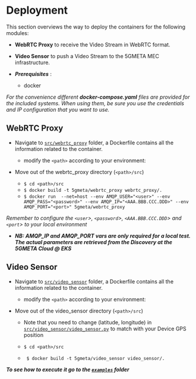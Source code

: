 # Deployment

This section overviews the way to deploy the containers for the following modules:
- **WebRTC Proxy** to receive the Video Stream in WebRTC format.
- **Video Sensor** to push a Video Stream to the 5GMETA MEC infrastructure.

- ***Prerequisites*** : 
    - docker

_For the convenience different **docker-compose.yaml** files are provided for the included systems. 
When using them, be sure you use the credentials and IP configuration that you want to use._

## WebRTC Proxy

* Navigate to [`src/webrtc_proxy`](../src/webrtc_proxy) folder, a Dockerfile contains all the information related to the container.
    - modify the `<path>` according to your environment:

* Move out of the webrtc_proxy directory (`<path>/src`)
    
    - ``` $ cd <path>/src ```
    - ``` $ docker build -t 5gmeta/webrtc_proxy webrtc_proxy/. ```
    - ``` $ docker run  --net=host --env AMQP_USER="<user>" --env AMQP_PASS="<password>" --env AMQP_IP="<AAA.BBB.CCC.DDD>" --env AMQP_PORT="<port>" 5gmeta/webrtc_proxy ```

 _Remember to configure the `<user`>, `<password`>, `<AAA.BBB.CCC.DDD`> and `<port`> to your local environment_

* ***NB: **AMQP_IP** and **AMQP_PORT** vars are only **required** for a **local test**. The actual parameters are retrieved from the Discovery at the 5GMETA Cloud @ EKS***


## Video Sensor

* Navigate to [`src/video_sensor`](../src/video_sensor) folder, a Dockerfile contains all the information related to the container.
    - modify the `<path>` according to your environment:


* Move out of the video_sensor directory (`<path>/src`)
    - Note that you need to change (latitude, longitude) in [`src/video_sensor/video_sensor.py`](../src/video_sensor/video_sensor.py) to match with your Device GPS position

    - ``` $ cd <path>/src ```
	- ``` $ docker build -t 5gmeta/video_sensor video_sensor/.```

***To see how to execute it go to the [`examples`](../examples/) folder***
